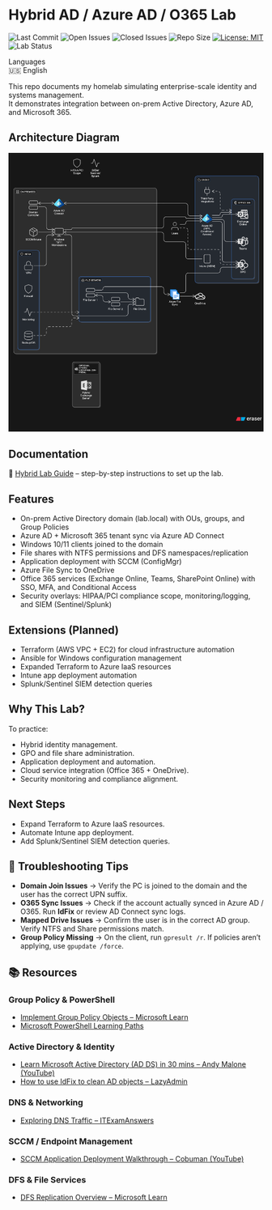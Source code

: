 # Hybrid AD / Azure AD / O365 Lab  

![Last Commit](https://img.shields.io/github/last-commit/iplaycomputer/hybrid-ad-azure-lab)
![Open Issues](https://img.shields.io/github/issues/iplaycomputer/hybrid-ad-azure-lab)
![Closed Issues](https://img.shields.io/github/issues-closed/iplaycomputer/hybrid-ad-azure-lab)
![Repo Size](https://img.shields.io/github/repo-size/iplaycomputer/hybrid-ad-azure-lab)
[![License: MIT](https://img.shields.io/badge/License-MIT-blue.svg)](./LICENSE)
![Lab Status](https://img.shields.io/badge/lab--status-in_progress-orange)

Languages  
🇺🇸 English

This repo documents my homelab simulating enterprise-scale identity and systems management.  
It demonstrates integration between on-prem Active Directory, Azure AD, and Microsoft 365.
  
## Architecture Diagram  
![Hybrid Microsoft 365 Architecture](diagrams/hybrid-architechture.png)

## Documentation  

📖 [Hybrid Lab Guide](lab_guide.md) – step-by-step instructions to set up the lab.  

## Features
- On-prem Active Directory domain (lab.local) with OUs, groups, and Group Policies
- Azure AD + Microsoft 365 tenant sync via Azure AD Connect
- Windows 10/11 clients joined to the domain
- File shares with NTFS permissions and DFS namespaces/replication
- Application deployment with SCCM (ConfigMgr)
- Azure File Sync to OneDrive
- Office 365 services (Exchange Online, Teams, SharePoint Online) with SSO, MFA, and Conditional Access
- Security overlays: HIPAA/PCI compliance scope, monitoring/logging, and SIEM (Sentinel/Splunk)

## Extensions (Planned)
- Terraform (AWS VPC + EC2) for cloud infrastructure automation
- Ansible for Windows configuration management
- Expanded Terraform to Azure IaaS resources
- Intune app deployment automation
- Splunk/Sentinel SIEM detection queries

## Why This Lab?  
To practice:  
- Hybrid identity management.  
- GPO and file share administration.  
- Application deployment and automation.  
- Cloud service integration (Office 365 + OneDrive).  
- Security monitoring and compliance alignment.

## Next Steps  
- Expand Terraform to Azure IaaS resources.  
- Automate Intune app deployment.  
- Add Splunk/Sentinel SIEM detection queries.  

## 🔧 Troubleshooting Tips  

- **Domain Join Issues** → Verify the PC is joined to the domain and the user has the correct UPN suffix.  
- **O365 Sync Issues** → Check if the account actually synced in Azure AD / O365. Run **IdFix** or review AD Connect sync logs.  
- **Mapped Drive Issues** → Confirm the user is in the correct AD group. Verify NTFS and Share permissions match.  
- **Group Policy Missing** → On the client, run `gpresult /r`. If policies aren’t applying, use `gpupdate /force`.  

## 📚 Resources  

### Group Policy & PowerShell  
- [Implement Group Policy Objects – Microsoft Learn](https://learn.microsoft.com/en-us/training/modules/implement-group-policy-objects/)  
- [Microsoft PowerShell Learning Paths](https://learn.microsoft.com/en-us/training/paths/powershell/)  

### Active Directory & Identity  
- [Learn Microsoft Active Directory (AD DS) in 30 mins – Andy Malone (YouTube)](https://www.youtube.com/watch?v=85-bp7XxWDQ)  
- [How to use IdFix to clean AD objects – LazyAdmin](https://lazyadmin.nl/it/idfix/)  

### DNS & Networking  
- [Exploring DNS Traffic – ITExamAnswers](https://itexamanswers.net/17-1-7-lab-exploring-dns-traffic-answers.html)  

### SCCM / Endpoint Management  
- [SCCM Application Deployment Walkthrough – Cobuman (YouTube)](https://www.youtube.com/watch?v=hgp15SXJhQ4)  

### DFS & File Services  
- [DFS Replication Overview – Microsoft Learn](https://learn.microsoft.com/en-us/windows-server/storage/dfs-replication/dfs-replication-overview)  

  
